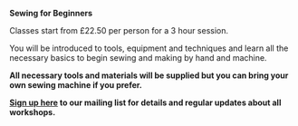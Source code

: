 **Sewing for Beginners**

Classes start from £22.50 per person for a 3 hour session.

You will be introduced to tools, equipment and techniques and learn all the necessary basics to begin sewing and making by hand and machine. 

**All necessary tools and materials will be supplied but you can bring your own sewing machine if you prefer.**

**[Sign up here](/contact)  to our mailing list for details and regular updates about all workshops.**
